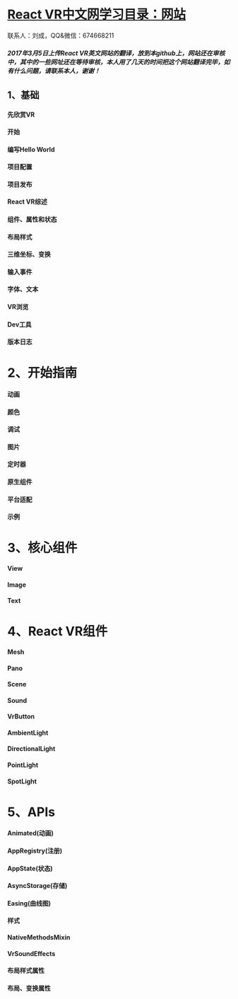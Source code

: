 # [React VR中文网学习目录：网站](http://www.vr-react.com/)
联系人：刘成，QQ&微信：674668211
##### 2017年3月5日上传React VR英文网站的翻译，放到本github上，网站还在审核中，其中的一些网址还在等待审核，本人用了几天的时间把这个网站翻译完毕，如有什么问题，请联系本人，谢谢！
## 1、基础
#### 先欣赏VR
#### 开始
#### 编写Hello World
#### 项目配置
#### 项目发布
#### React VR综述
#### 组件、属性和状态
#### 布局样式
#### 三维坐标、变换
#### 输入事件
#### 字体、文本
#### VR浏览
#### Dev工具
#### 版本日志
# 
# 2、开始指南
#### 动画
#### 颜色
#### 调试
#### 图片
#### 定时器
#### 原生组件
#### 平台适配
#### 示例
# 
# 3、核心组件
#### View
#### Image
#### Text
#
# 4、React VR组件
#### Mesh
#### Pano
#### Scene
#### Sound
#### VrButton
#### AmbientLight
#### DirectionalLight
#### PointLight
#### SpotLight
#
# 5、APIs
#### Animated(动画)
#### AppRegistry(注册)
#### AppState(状态)
#### AsyncStorage(存储)
#### Easing(曲线图)
#### 样式
#### NativeMethodsMixin
#### VrSoundEffects
#### 布局样式属性
#### 布局、变换属性

